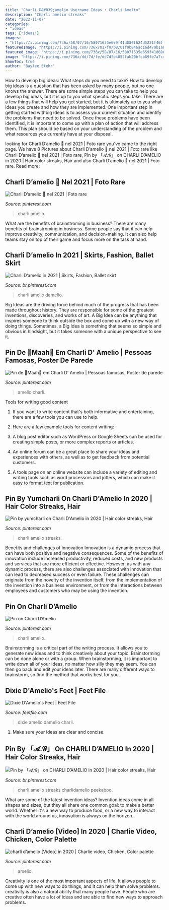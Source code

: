 ```yaml
---
title: "Charli D&#039;amelio Username Ideas : Charli Amelio"
description: "Charli amelio streaks"
date: "2022-11-07"
categories:
- "ideas"
tags: ["ideas"]
images:
- "https://i.pinimg.com/736x/58/07/16/58071635e659f41d086f624d5221f46f.jpg"
featuredImage: "https://i.pinimg.com/736x/01/f0/b8/01f0b846ac16d470b1a8f576d6dd22dd.jpg"
featured_image: "https://i.pinimg.com/736x/58/07/16/58071635e659f41d086f624d5221f46f.jpg"
image: "https://i.pinimg.com/736x/dd/7d/fe/dd7dfe4052fab20bfcb89fe7a7c46a9f.jpg"
ShowToc: true
author: "Baylee Stehr"
---
```



How to develop big ideas: What steps do you need to take?
How to develop big ideas is a question that has been asked by many people, but no one knows the answer. There are some simple steps you can take to help you develop big ideas, but it is up to you what specific steps you take. There are a few things that will help you get started, but it is ultimately up to you what Ideas you create and how they are implemented.
One important step in getting started withbig ideas is to assess your current situation and identify the problems that need to be solved. Once these problems have been identified, it is important to come up with a plan of action that will address them. This plan should be based on your understanding of the problem and what resources you currently have at your disposal.

	

		
looking for Charli D’amelio 🤍 nel 2021 | Foto rare you've came to the right page. We have 8 Pictures about Charli D’amelio 🤍 nel 2021 | Foto rare like Charli D’amelio 🤍 nel 2021 | Foto rare, Pin by 「𝓐.𝓖」 on CHARLI D’AMELIO in 2020 | Hair color streaks, Hair and also Charli D’amelio 🤍 nel 2021 | Foto rare. Read more:
		
    
## Charli D’amelio 🤍 Nel 2021 | Foto Rare

<img loading=lazy src="https://i.pinimg.com/736x/3a/6d/44/3a6d4407a27c22772ac9b03fda5fee95.jpg" onerror="this.onerror=null;this.src='https://tse3.mm.bing.net/th?id=OIP.ZDRoODMoAiEvMcKGYhISdwHaNl&amp;pid=15.1';" alt="Charli D’amelio 🤍 nel 2021 | Foto rare">

_Source: pinterest.com_

>charli amelio. 

	

What are the benefits of brainstroming in business?
There are many benefits of brainstroming in business. Some people say that it can help improve creativity, communication, and decision-making. It can also help teams stay on top of their game and focus more on the task at hand.

    
## Charli D’amelio In 2021 | Skirts, Fashion, Ballet Skirt

<img loading=lazy src="https://i.pinimg.com/736x/3b/0f/a6/3b0fa65e5d4697b268db72e4cbd3ad6d.jpg" onerror="this.onerror=null;this.src='https://tse4.mm.bing.net/th?id=OIP.0CUydiLxR44rzJZygDCVRAHaJw&amp;pid=15.1';" alt="Charli D’amelio in 2021 | Skirts, Fashion, Ballet skirt">

_Source: br.pinterest.com_

>charli amelio damelio. 

	

Big Ideas are the driving force behind much of the progress that has been made throughout history. They are responsible for some of the greatest inventions, discoveries, and works of art. A Big Idea can be anything that inspires someone to think outside the box and come up with a new way of doing things. Sometimes, a Big Idea is something that seems so simple and obvious in hindsight, but it takes someone with a unique perspective to see it.

    
## Pin De 🦋Maah🦋 Em Charli D&#039; Amelio | Pessoas Famosas, Poster De Parede

<img loading=lazy src="https://i.pinimg.com/736x/23/2d/47/232d475ee3ca6127b65e6e902ca19ad3.jpg" onerror="this.onerror=null;this.src='https://tse2.mm.bing.net/th?id=OIP.QFxdbN0fN7NxLp9Ex2GZBAHaMQ&amp;pid=15.1';" alt="Pin de 🦋Maah🦋 em Charli D&#039; Amelio | Pessoas famosas, Poster de parede">

_Source: pinterest.com_

>amelio charli. 

	

Tools for writing good content
1. If you want to write content that's both informative and entertaining, there are a few tools you can use to help.
2. Here are a few example tools for content writing:

3. A blog post editor such as WordPress or Google Sheets can be used for creating simple posts, or more complex reports or articles.

4. An online forum can be a great place to share your ideas and experiences with others, as well as to get feedback from potential customers.

5. A tools page on an online website can include a variety of editing and writing tools such as word processors and jotters, which can make it easy to format text for publication.

    
## Pin By Yumcharli On Charli D&#039;Amelio In 2020 | Hair Color Streaks, Hair

<img loading=lazy src="https://i.pinimg.com/736x/1d/6f/d9/1d6fd989d96e5e272707750f303f9ca8.jpg" onerror="this.onerror=null;this.src='https://tse4.mm.bing.net/th?id=OIP.mixMDbnsdHQV80_LCLsvCAHaHa&amp;pid=15.1';" alt="Pin by yumcharli on Charli D&#039;Amelio in 2020 | Hair color streaks, Hair">

_Source: pinterest.com_

>charli amelio streaks. 

	

Benefits and challenges of innovation
Innovation is a dynamic process that can have both positive and negative consequences. Some of the benefits of innovation include increased productivity, reduced costs, and new products and services that are more efficient or effective. However, as with any dynamic process, there are also challenges associated with innovation that can lead to decreased success or even failure. These challenges can originate from the novelty of the invention itself, from the implementation of the invention into a business environment, or from the interactions between employees and customers who may be using the invention.

    
## Pin On Charli D’Amelio

<img loading=lazy src="https://i.pinimg.com/736x/58/07/16/58071635e659f41d086f624d5221f46f.jpg" onerror="this.onerror=null;this.src='https://tse3.mm.bing.net/th?id=OIP.qfgMbNX8dZmqUy1jxd1EgAHaNK&amp;pid=15.1';" alt="Pin on Charli D’Amelio">

_Source: pinterest.com_

>charli amelio. 

	

Brainstorming is a critical part of the writing process. It allows you to generate new ideas and to think creatively about your topic. Brainstorming can be done alone or with a group. When brainstorming, it is important to write down all of your ideas, no matter how silly they may seem. You can then go back and edit your ideas later. There are many different ways to brainstorm, so find the method that works best for you.

    
## Dixie D&#039;Amelio&#039;s Feet | Feet File

<img loading=lazy src="https://www.feetfile.com/wp-content/uploads/2020/07/Dixie-DAmelio-Feet-4959248-696x899.jpg" onerror="this.onerror=null;this.src='https://tse1.mm.bing.net/th?id=OIP.ZSIUH1R7bJmCA0pq3-0pQAHaJk&amp;pid=15.1';" alt="Dixie D&#039;Amelio&#039;s Feet | Feet File">

_Source: feetfile.com_

>dixie amelio damelio charli. 

	

1. Make sure your ideas are clear and concise.

    
## Pin By 「𝓐.𝓖」 On CHARLI D’AMELIO In 2020 | Hair Color Streaks, Hair

<img loading=lazy src="https://i.pinimg.com/736x/dd/7d/fe/dd7dfe4052fab20bfcb89fe7a7c46a9f.jpg" onerror="this.onerror=null;this.src='https://tse2.mm.bing.net/th?id=OIP.aiaTQDJiFQHvIMBU_S3jaQHaNQ&amp;pid=15.1';" alt="Pin by 「𝓐.𝓖」 on CHARLI D’AMELIO in 2020 | Hair color streaks, Hair">

_Source: br.pinterest.com_

>charli amelio streaks charlidamelio peekaboo. 

	

What are some of the latest invention ideas?
Invention ideas come in all shapes and sizes, but they all share one common goal: to make a better world. Whether it's a new way to produce food, or a new way to interact with the world around us, innovation is always on the horizon.

    
## Charli D’amelio [Video] In 2020 | Charlie Video, Chicken, Color Palette

<img loading=lazy src="https://i.pinimg.com/736x/01/f0/b8/01f0b846ac16d470b1a8f576d6dd22dd.jpg" onerror="this.onerror=null;this.src='https://tse3.mm.bing.net/th?id=OIP._lReCjRgeb4tfJHThcrp4wHaNK&amp;pid=15.1';" alt="charli d’amelio [Video] in 2020 | Charlie video, Chicken, Color palette">

_Source: pinterest.com_

>amelio. 

	

Creativity is one of the most important aspects of life. It allows people to come up with new ways to do things, and it can help them solve problems. creativity is also a natural ability that many people have. People who are creative often have a lot of ideas and are able to find new ways to approach problems.

